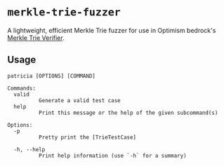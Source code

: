 # `merkle-trie-fuzzer`

A lightweight, efficient Merkle Trie fuzzer for use in Optimism bedrock's [Merkle Trie Verifier](https://github.com/ethereum-optimism/optimism/blob/develop/packages/contracts-bedrock/contracts/libraries/trie/MerkleTrie.sol).

## Usage

```
patricia [OPTIONS] [COMMAND]

Commands:
  valid
          Generate a valid test case
  help
          Print this message or the help of the given subcommand(s)

Options:
  -p
          Pretty print the [TrieTestCase]

  -h, --help
          Print help information (use `-h` for a summary)
```
